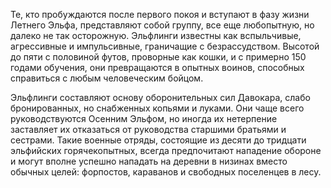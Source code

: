 Те, кто пробуждаются после первого покоя и вступают в фазу жизни Летнего Эльфа, представляют собой группу, все еще любопытную, но далеко не так осторожную. Эльфлинги известны как вспыльчивые, агрессивные и импульсивные, граничащие с безрассудством. Высотой до пяти с половиной футов, проворные как кошки, и с примерно 150 годами обучения, они превращаются в опытных воинов, способных справиться с любым человеческим бойцом.

Эльфлинги составляют основу оборонительных сил Давокара, слабо бронированных, но снабженных копьями и луками. Они чаще всего руководствуются Осенним Эльфом, но иногда их нетерпение заставляет их отказаться от руководства старшими братьями и сестрами. Такие военные отряды, состоящие из десяти до тридцати эльфийских горячекопытных, всегда предпочитают нападение обороне и могут вполне успешно нападать на деревни в низинах вместо обычных целей: форпостов, караванов и свободных поселенцев в лесу.